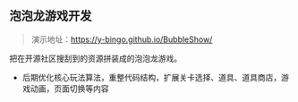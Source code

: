 ## 泡泡龙游戏开发

> 演示地址：https://y-bingo.github.io/BubbleShow/

把在开源社区搜刮到的资源拼装成的泡泡龙游戏。

* 后期优化核心玩法算法，重整代码结构，扩展关卡选择、道具、道具商店，游戏动画，页面切换等内容